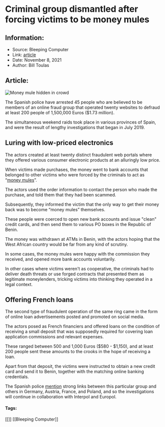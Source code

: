 # Criminal group dismantled after forcing victims to be money mules
### 

## Information:
+ Source: Bleeping Computer
+ Link: [article](https://www.bleepingcomputer.com/news/security/criminal-group-dismantled-after-forcing-victims-to-be-money-mules/)
+ Date: November 8, 2021
+ Author: Bill Toulas


## Article:
![Money mule hidden in crowd](https://www.bleepstatic.com/content/hl-images/2020/12/04/money-mule.jpg)


The Spanish police have arrested 45 people who are believed to be members of an online fraud group that operated twenty websites to defraud at least 200 people of 1,500,000 Euros ($1.73 million).


The simultaneous weekend raids took place in various provinces of Spain, and were the result of lengthy investigations that began in July 2019.


Luring with low-priced electronics
----------------------------------


The actors created at least twenty distinct fraudulent web portals where they offered various consumer electronic products at an alluringly low price.


When victims made purchases, the money went to bank accounts that belonged to other victims who were forced by the criminals to act as “[money mules](https://www.bleepingcomputer.com/news/security/fbi-you-may-be-a-money-mule-and-not-even-know-it/)”.


The actors used the order information to contact the person who made the purchase, and told them that they had been scammed.


Subsequently, they informed the victim that the only way to get their money back was to become “money mules” themselves.


These people were coerced to open new bank accounts and issue "clean" credit cards, and then send them to various PO boxes in the Republic of Benin.


The money was withdrawn at ATMs in Benin, with the actors hoping that the West African country would be far from any kind of scrutiny.


In some cases, the money mules were happy with the commission they received, and opened more bank accounts voluntarily.


In other cases where victims weren't as cooperative, the criminals had to deliver death threats or use forged contracts that presented them as legitimate moneylenders, tricking victims into thinking they operated in a legal context.


Offering French loans
---------------------


The second type of fraudulent operation of the same ring came in the form of online loan advertisements posted and promoted on social media.


The actors posed as French financiers and offered loans on the condition of receiving a small deposit that was supposedly required for covering loan application commissions and relevant expenses.


These ranged between 500 and 1,000 Euros ($580 - $1,150), and at least 200 people sent these amounts to the crooks in the hope of receiving a loan.


Apart from that deposit, the victims were instructed to obtain a new credit card and send it to Benin, together with the matching online banking credentials.


The Spanish police [mention](https://www.policia.es/_es/comunicacion_prensa_detalle.php?ID=10281) strong links between this particular group and others in Germany, Austria, France, and Poland, and so the investigations will continue in collaboration with Interpol and Europol.




#### Tags:
[[]] [[Bleeping Computer]]
